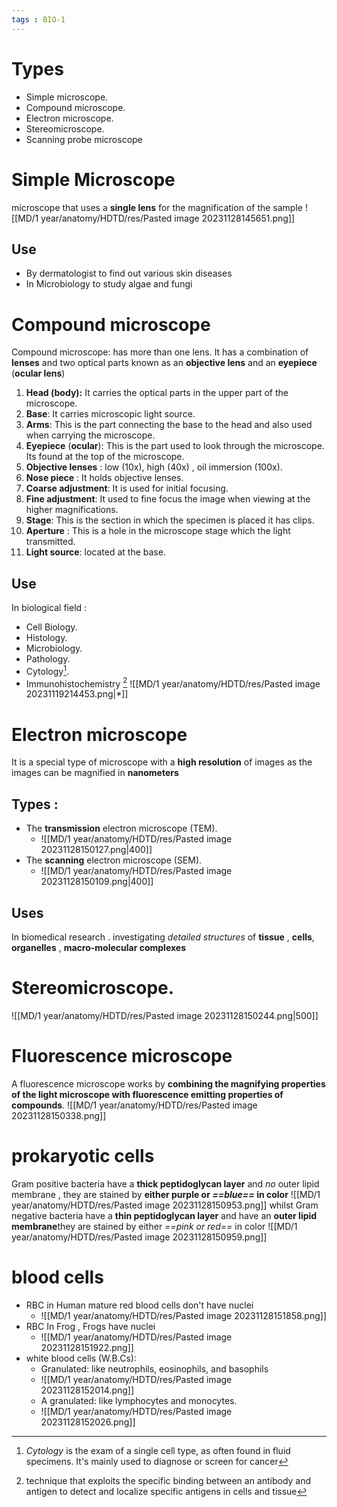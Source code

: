 ```yaml
---
tags : BIO-1
---
```


# Types 
- Simple microscope.
- Compound microscope.
- Electron microscope.
- Stereomicroscope.
- Scanning probe microscope

# Simple Microscope 
microscope that uses a **single lens** for the magnification of the sample
![[MD/1 year/anatomy/HDTD/res/Pasted image 20231128145651.png]]
## Use
- By dermatologist to find out various skin diseases 
- In Microbiology to study algae and fungi 

# Compound microscope 
Compound microscope:  has more than one lens. It has a combination of **lenses** and two optical parts known as an **objective lens** and an **eyepiece** (**ocular lens**)

1. **Head (body):** It carries the optical parts in the upper part of the microscope.
2. **Base**: It carries microscopic light source.
3. **Arms**: This is the part connecting the base to the head and also used when carrying the microscope.
4. **Eyepiece** (**ocular**): This is the part used to look through the microscope. Its found at the top of the microscope.
5. **Objective lenses** : low (10x), high (40x) , oil immersion (100x).
6. **Nose piece** : It holds objective lenses.
7. **Coarse adjustment**: It is used for initial focusing.
8. **Fine adjustment**: It used to fine focus the image when viewing at the higher magnifications.
9. **Stage**: This is the section in which the specimen is placed it has clips.
10. **Aperture** : This is a hole in the microscope stage which the light transmitted.
11. **Light source**: located at the base.
## Use 
In biological field :
- Cell Biology.
- Histology.
- Microbiology.
- Pathology.
- Cytology[^1].
- Immunohistochemistry [^2]
![[MD/1 year/anatomy/HDTD/res/Pasted image 20231119214453.png|*]]

[^1]:_Cytology_ is the exam of a single cell type, as often found in fluid specimens. It's mainly used to diagnose or screen for cancer 
[^2]:technique that exploits the specific binding between an antibody and antigen to detect and localize specific antigens in cells and tissue

# Electron microscope 
It is a special type of microscope with a **high resolution** of images as the images can be magnified in **nanometers**
## Types : 
- The **transmission** electron microscope (TEM).
	- ![[MD/1 year/anatomy/HDTD/res/Pasted image 20231128150127.png|400]]
- The **scanning** electron microscope (SEM).
	- ![[MD/1 year/anatomy/HDTD/res/Pasted image 20231128150109.png|400]]

## Uses 
In biomedical research . investigating *detailed structures* of **tissue** , **cells**, **organelles** , **macro-molecular complexes** 


# Stereomicroscope. 
![[MD/1 year/anatomy/HDTD/res/Pasted image 20231128150244.png|500]]

# Fluorescence microscope 
A fluorescence microscope works by **combining the magnifying properties of the light microscope with fluorescence emitting properties of compounds**.
![[MD/1 year/anatomy/HDTD/res/Pasted image 20231128150338.png]]



# prokaryotic  cells 
Gram positive bacteria have a **thick peptidoglycan layer** and *no* outer lipid membrane , they are stained by **either purple or *==blue==* in color**
![[MD/1 year/anatomy/HDTD/res/Pasted image 20231128150953.png]]
whilst Gram negative bacteria have a **thin peptidoglycan layer** and have an **outer lipid membrane**they are stained by either *==pink or red==* in color
![[MD/1 year/anatomy/HDTD/res/Pasted image 20231128150959.png]]


# blood cells  
- RBC in Human mature red blood cells don't have nuclei 
	- ![[MD/1 year/anatomy/HDTD/res/Pasted image 20231128151858.png]]
- RBC In Frog  , Frogs have nuclei 
	- ![[MD/1 year/anatomy/HDTD/res/Pasted image 20231128151922.png]]
- white blood cells (W.B.Cs): 
	- Granulated: like neutrophils, eosinophils, and basophils 
	- ![[MD/1 year/anatomy/HDTD/res/Pasted image 20231128152014.png]]
	- A granulated: like lymphocytes and monocytes.
	- ![[MD/1 year/anatomy/HDTD/res/Pasted image 20231128152026.png]]

